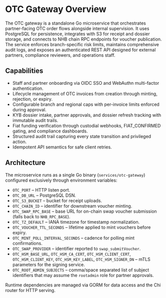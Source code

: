 # OTC Gateway Overview

The OTC gateway is a standalone Go microservice that orchestrates partner-facing OTC order flows alongside internal supervision. It uses PostgreSQL for persistence, integrates with S3 for receipt and dossier storage, and connects to NHB chain RPC endpoints for voucher publication. The service enforces branch-specific risk limits, maintains comprehensive audit logs, and exposes an authenticated REST API designed for external partners, compliance reviewers, and operations staff.

## Capabilities

- Staff and partner onboarding via OIDC SSO and WebAuthn multi-factor authentication.
- Lifecycle management of OTC invoices from creation through minting, rejection, or expiry.
- Configurable branch and regional caps with per-invoice limits enforced during approval.
- KYB dossier intake, partner approvals, and dossier refresh tracking with immutable audit trails.
- Fiat funding verification through custodial webhooks, FIAT_CONFIRMED gating, and compliance dashboards.
- Structured audit trail capturing every state transition and privileged action.
- Idempotent API semantics for safe client retries.

## Architecture

The microservice runs as a single Go binary (`services/otc-gateway`) configured exclusively through environment variables:

- `OTC_PORT` – HTTP listen port.
- `OTC_DB_URL` – PostgreSQL DSN.
- `OTC_S3_BUCKET` – bucket for receipt uploads.
- `OTC_CHAIN_ID` – identifier for downstream voucher minting.
- `OTC_SWAP_RPC_BASE` – base URL for on-chain swap voucher submission (falls back to `NHB_RPC_BASE`).
- `OTC_TZ_DEFAULT` – IANA timezone for timestamp normalization.
- `OTC_VOUCHER_TTL_SECONDS` – lifetime applied to mint vouchers before expiry.
- `OTC_MINT_POLL_INTERVAL_SECONDS` – cadence for polling mint confirmations.
- `OTC_SWAP_PROVIDER` – identifier reported to `swap_submitVoucher`.
- `OTC_HSM_BASE_URL`, `OTC_HSM_CA_CERT`, `OTC_HSM_CLIENT_CERT`, `OTC_HSM_CLIENT_KEY`, `OTC_HSM_KEY_LABEL`, `OTC_HSM_SIGNER_DN` – mTLS parameters for the signing service.
- `OTC_ROOT_ADMIN_SUBJECTS` – comma/space separated list of subject identifiers that may assume the `rootadmin` role for partner approvals.

Runtime dependencies are managed via GORM for data access and the Chi router for HTTP serving.
